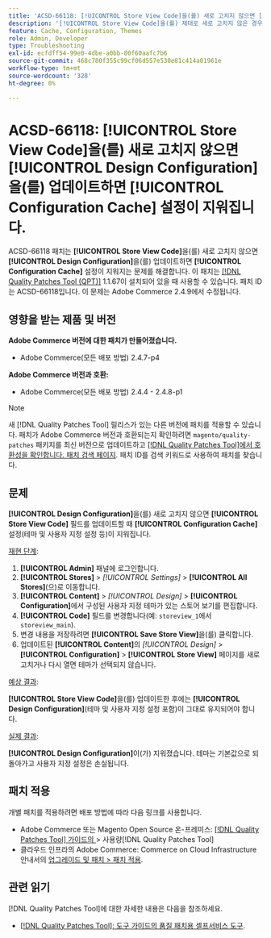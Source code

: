 ```yaml
---
title: 'ACSD-66118: [!UICONTROL Store View Code]을(를) 새로 고치지 않으면 [!UICONTROL Design Configuration]을(를) 업데이트하면 [!UICONTROL Configuration Cache] 설정이 지워집니다.'
description: '[!UICONTROL Store View Code]을(를) 제대로 새로 고치지 않은 경우 [!UICONTROL Design Configuration]을(를) 업데이트하면 [!UICONTROL Configuration Cache]​(테마 및 사용자 지정 설정)이 지워지는 Adobe Commerce 문제를 해결하려면 ACSD-66118 패치를 적용하십시오.'
feature: Cache, Configuration, Themes
role: Admin, Developer
type: Troubleshooting
exl-id: ecfdff54-99e0-4dbe-a0bb-80f60aafc7b6
source-git-commit: 468c780f355c99cf06d557e530e81c414a01961e
workflow-type: tm+mt
source-wordcount: '328'
ht-degree: 0%

---
```


# ACSD-66118: **[!UICONTROL Store View Code]**&#x200B;을(를) 새로 고치지 않으면 **[!UICONTROL Design Configuration]**&#x200B;을(를) 업데이트하면 **[!UICONTROL Configuration Cache]** 설정이 지워집니다.

ACSD-66118 패치는 **[!UICONTROL Store View Code]**&#x200B;을(를) 새로 고치지 않으면 **[!UICONTROL Design Configuration]**&#x200B;을(를) 업데이트하면 **[!UICONTROL Configuration Cache]** 설정이 지워지는 문제를 해결합니다. 이 패치는 [[!DNL Quality Patches Tool (QPT)]](/help/tools/quality-patches-tool/quality-patches-tool-to-self-serve-quality-patches.md) 1.1.67이 설치되어 있을 때 사용할 수 있습니다. 패치 ID는 ACSD-66118입니다. 이 문제는 Adobe Commerce 2.4.9에서 수정됩니다.

## 영향을 받는 제품 및 버전

**Adobe Commerce 버전에 대한 패치가 만들어졌습니다.**

* Adobe Commerce(모든 배포 방법) 2.4.7-p4

**Adobe Commerce 버전과 호환:**

* Adobe Commerce(모든 배포 방법) 2.4.4 - 2.4.8-p1

>[!NOTE]
>
>새 [!DNL Quality Patches Tool] 릴리스가 있는 다른 버전에 패치를 적용할 수 있습니다. 패치가 Adobe Commerce 버전과 호환되는지 확인하려면 `magento/quality-patches` 패키지를 최신 버전으로 업데이트하고 [[!DNL Quality Patches Tool]에서 호환성을 확인합니다. 패치 검색 페이지](https://experienceleague.adobe.com/tools/commerce-quality-patches/index.html?lang=ko). 패치 ID를 검색 키워드로 사용하여 패치를 찾습니다.

## 문제

**[!UICONTROL Design Configuration]**&#x200B;을(를) 새로 고치지 않으면 **[!UICONTROL Store View Code]** 필드를 업데이트할 때 **[!UICONTROL Configuration Cache]** 설정(테마 및 사용자 지정 설정 등)이 지워집니다.

<u>재현 단계</u>:

1. **[!UICONTROL Admin]** 패널에 로그인합니다.
2. **[!UICONTROL Stores]** > *[!UICONTROL Settings]* > **[!UICONTROL All Stores]**(으)로 이동합니다.
3. **[!UICONTROL Content]** > *[!UICONTROL Design]* > **[!UICONTROL Configuration]**&#x200B;에서 구성된 사용자 지정 테마가 있는 스토어 보기를 편집합니다.
4. **[!UICONTROL Code]** 필드를 변경합니다(예: `storeview_1`에서 `storeview_main`).
5. 변경 내용을 저장하려면 **[!UICONTROL Save Store View]**&#x200B;을(를) 클릭합니다.
6. 업데이트된 **[!UICONTROL Content]**&#x200B;의 *[!UICONTROL Design]* > **[!UICONTROL Configuration]** > **[!UICONTROL Store View]** 페이지를 새로 고치거나 다시 열면 테마가 선택되지 않습니다.

<u>예상 결과</u>:

**[!UICONTROL Store View Code]**&#x200B;을(를) 업데이트한 후에는 **[!UICONTROL Design Configuration]**(테마 및 사용자 지정 설정 포함)이 그대로 유지되어야 합니다.

<u>실제 결과</u>:

**[!UICONTROL Design Configuration]**&#x200B;이(가) 지워졌습니다. 테마는 기본값으로 되돌아가고 사용자 지정 설정은 손실됩니다.

## 패치 적용

개별 패치를 적용하려면 배포 방법에 따라 다음 링크를 사용합니다.

* Adobe Commerce 또는 Magento Open Source 온-프레미스: [[!DNL Quality Patches Tool]  가이드의 &#x200B;](/help/tools/quality-patches-tool/usage.md)> 사용량[!DNL Quality Patches Tool]
* 클라우드 인프라의 Adobe Commerce: Commerce on Cloud Infrastructure 안내서의 [업그레이드 및 패치 > 패치 적용](https://experienceleague.adobe.com/docs/commerce-cloud-service/user-guide/develop/upgrade/apply-patches.html?lang=ko).

## 관련 읽기

[!DNL Quality Patches Tool]에 대한 자세한 내용은 다음을 참조하세요.

* [[!DNL Quality Patches Tool]: 도구 가이드의 품질 패치용 셀프서비스 도구](/help/tools/quality-patches-tool/quality-patches-tool-to-self-serve-quality-patches.md).
